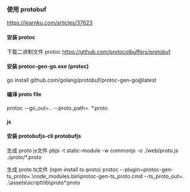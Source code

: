 ### 使用 protobuf
https://learnku.com/articles/37623

#### 安装 protoc
下载二进制文件 protoc
https://github.com/protocolbuffers/protobuf

#### 安装  protoc-gen-go.exe (protoc)
go install github.com/golang/protobuf/protoc-gen-go@latest

#### 编译 proto file

protoc --go_out=.. --proto_path=. *.proto


#### js 
#### 安装 protobufjs-cli  protobufjs
生成 proto js文件
pbjs -t static-module -w commonjs -o ./web/proto.js ./proto/*.proto

生成 proto ts文件 (npm install ts-proto)
protoc --plugin=protoc-gen-ts_proto=.\node_modules\.bin\protoc-gen-ts_proto.cmd --ts_proto_out=. .\assets\script\lib\proto\*.proto